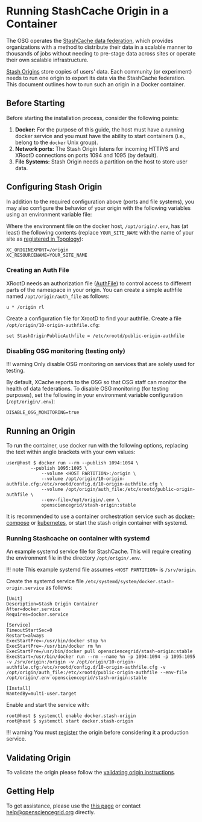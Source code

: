 Running StashCache Origin in a Container
========================================

The OSG operates the [StashCache data federation](/data/stashcache/overview), which
provides organizations with a method to distribute their data in a scalable manner to thousands of jobs without needing
to pre-stage data across sites or operate their own scalable infrastructure.

[Stash Origins](/data/stashcache/install-origin) store copies of users' data.
Each community (or experiment) needs to run one origin to export its data via the StashCache federation.
This document outlines how to run such an origin in a Docker container.

Before Starting
---------------

Before starting the installation process, consider the following points:

1. **Docker:** For the purpose of this guide, the host must have a running docker service and you must have the ability
to start containers (i.e., belong to the `docker` Unix group).
1. **Network ports:** The Stash Origin listens for incoming HTTP/S and XRootD connections on ports 1094 and 1095 (by
default).
1. **File Systems:** Stash Origin needs a partition on the host to store user data.

Configuring Stash Origin
------------------------

In addition to the required configuration above (ports and file systems), you may also configure the behavior of your
origin with the following variables using an environment variable file:

Where the environment file on the docker host, `/opt/origin/.env`, has (at least) the following contents (replace
`YOUR_SITE_NAME` with the name of your site as
[registered in Topology](/data/stashcache/install-origin/#registering-the-origin)):

```file
XC_ORIGINEXPORT=/origin
XC_RESOURCENAME=YOUR_SITE_NAME
```

### Creating an Auth File ###

XRootD needs an authorization file ([AuthFile](/data/xrootd/xrootd-authorization/)) to control access to different parts
of the namespace in your origin.
You can create a simple authfile named `/opt/origin/auth_file` as follows:

```file
u * /origin rl
```

Create a configuration file for XrootD to find your authfile.
Create a file `/opt/origin/10-origin-authfile.cfg`:

```
set StashOriginPublicAuthfile = /etc/xrootd/public-origin-authfile
```


### Disabling OSG monitoring (testing only) ###

!!! warning
    Only disable OSG monitoring on services that are solely used for testing.

By default, XCache reports to the OSG so that OSG staff can monitor the health of data federations.
To disable OSG monitoring (for testing purposes), set the following in your environment variable configuration
(`/opt/origin/.env`):

```file
DISABLE_OSG_MONITORING=true
```

Running an Origin
-----------------

To run the container, use docker run with the following options, replacing the text within angle brackets with your own
values:

```console
user@host $ docker run --rm --publish 1094:1094 \
	     --publish 1095:1095 \
             --volume <HOST PARTITION>:/origin \
             --volume /opt/origin/10-origin-authfile.cfg:/etc/xrootd/config.d/10-origin-authfile.cfg \
             --volume /opt/origin/auth_file:/etc/xrootd/public-origin-authfile \
             --env-file=/opt/origin/.env \
             opensciencegrid/stash-origin:stable
```

It is recommended to use a container orchestration service such as [docker-compose](https://docs.docker.com/compose/) or
[kubernetes](https://kubernetes.io/), or start the stash origin container with systemd.

### Running Stashcache on container with systemd

An example systemd service file for StashCache.
This will require creating the environment file in the directory `/opt/origin/.env`.

!!! note
    This example systemd file assumes `<HOST PARTITION>` is `/srv/origin`.

Create the systemd service file `/etc/systemd/system/docker.stash-origin.service` as follows:

```file
[Unit]
Description=Stash Origin Container
After=docker.service
Requires=docker.service

[Service]
TimeoutStartSec=0
Restart=always
ExecStartPre=-/usr/bin/docker stop %n
ExecStartPre=-/usr/bin/docker rm %n
ExecStartPre=/usr/bin/docker pull opensciencegrid/stash-origin:stable
ExecStart=/usr/bin/docker run --rm --name %n -p 1094:1094 -p 1095:1095 -v /srv/origin:/origin -v /opt/origin/10-origin-authfile.cfg:/etc/xrootd/config.d/10-origin-authfile.cfg -v /opt/origin/auth_file:/etc/xrootd/public-origin-authfile --env-file /opt/origin/.env opensciencegrid/stash-origin:stable

[Install] 
WantedBy=multi-user.target
```

Enable and start the service with:

```console
root@host $ systemctl enable docker.stash-origin
root@host $ systemctl start docker.stash-origin
```

!!! warning
    You must [register](/data/stashcache/install-origin/#registering-the-origin) the origin before considering it a
    production service.



Validating Origin
-----------------

To validate the origin please follow the
[validating origin instructions](/data/stashcache/install-origin/#verifying-the-origin-server).

Getting Help
------------

To get assistance, please use the [this page](/common/help) or contact <help@opensciencegrid.org> directly.
